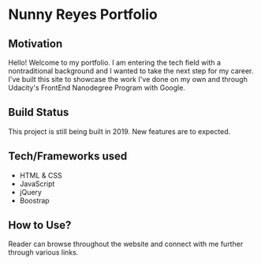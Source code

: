 <h1>Nunny Reyes Portfolio</h1>

<h2>Motivation</h2>
Hello! Welcome to my portfolio. I am entering the tech field with a nontraditional background and I wanted to take the next step for my career. I've built this site to showcase the work I've done on my own and through Udacity's FrontEnd Nanodegree Program with Google. 


<h2>Build Status</h2>
This project is still being built in 2019. New features are to expected.


<h2>Tech/Frameworks used</h2>
    <ul>
        <li>HTML & CSS</li>
        <li>JavaScript</li>
        <li>jQuery</li>
        <li>Boostrap</li>
    </ul>

<h2>How to Use?</h2>
Reader can browse throughout the website and connect with me further through various links. 